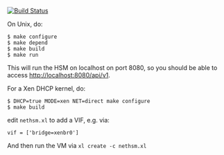 [![Build Status](https://travis-ci.org/Nitrokey/nitrokey-nethsm.svg?branch=master)](https://travis-ci.org/Nitrokey/nitrokey-nethsm)

On Unix, do:

```
$ make configure
$ make depend
$ make build
$ make run
```

This will run the HSM on localhost on port 8080, so you should be
able to access [http://localhost:8080/api/v1](http://localhost:8080/api/v1).

For a Xen DHCP kernel, do:

```
$ DHCP=true MODE=xen NET=direct make configure
$ make build
```

edit `nethsm.xl` to add a VIF, e.g. via:

```
vif = ['bridge=xenbr0']
```

And then run the VM via `xl create -c nethsm.xl`
